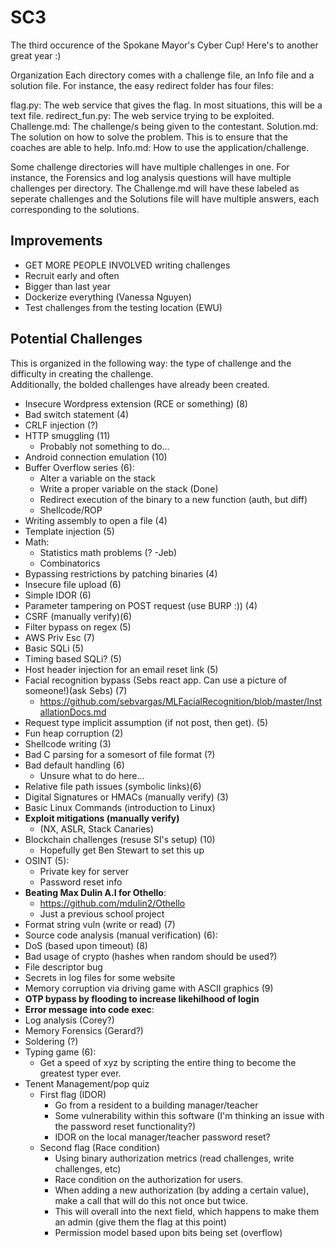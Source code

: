 # SC3
The third occurence of the Spokane Mayor's Cyber Cup! Here's to another great year :)

Organization
Each directory comes with a challenge file, an Info file and a solution file.
For instance, the easy redirect folder has four files:

flag.py: The web service that gives the flag. In most situations, this will be a text file.
redirect_fun.py: The web service trying to be exploited.
Challenge.md: The challenge/s being given to the contestant.
Solution.md: The solution on how to solve the problem. This is to ensure that the coaches are able to help.
Info.md: How to use the application/challenge.

Some challenge directories will have multiple challenges in one. For instance, the Forensics and log analysis questions will have multiple challenges per directory. The Challenge.md will have these labeled as seperate challenges and the Solutions file will have multiple answers, each corresponding to the solutions.


## Improvements 
- GET MORE PEOPLE INVOLVED writing challenges
- Recruit early and often 
- Bigger than last year 
- Dockerize everything (Vanessa Nguyen) 
- Test challenges from the testing location (EWU) 

## Potential Challenges 
This is organized in the following way: the type of challenge and the difficulty in creating the challenge.   
Additionally, the bolded challenges have already been created. 

- Insecure Wordpress extension (RCE or something) (8)
- Bad switch statement (4) 
- CRLF injection (?)
- HTTP smuggling (11)
	- Probably not something to do...
- Android connection emulation (10)
- Buffer Overflow series (6): 
	- Alter a variable on the stack 
	- Write a proper variable on the stack (Done) 
	- Redirect execution of the binary to a new function (auth, but diff) 
	- Shellcode/ROP
- Writing assembly to open a file (4) 
- Template injection (5)
- Math: 
	- Statistics math problems (? -Jeb)
	- Combinatorics
- Bypassing restrictions by patching binaries (4)
- Insecure file upload (6)
- Simple IDOR (6)
- Parameter tampering on POST request (use BURP :)) (4)
- CSRF (manually verify)(6)
- Filter bypass on regex (5)
- AWS Priv Esc (7)
- Basic SQLi (5) 
- Timing based SQLi? (5) 
- Host header injection for an email reset link (5)
- Facial recognition bypass (Sebs react app. Can use a picture of someone!)(ask Sebs) (7)
	- https://github.com/sebvargas/MLFacialRecognition/blob/master/InstallationDocs.md
- Request type implicit assumption (if not post, then get). (5)
- Fun heap corruption (2)
- Shellcode writing (3)
- Bad C parsing for a somesort of file format (?)
- Bad default handling (6) 
  - Unsure what to do here...
- Relative file path issues (symbolic links)(6)
- Digital Signatures or HMACs (manually verify) (3)
- Basic Linux Commands (introduction to Linux) 
- **Exploit mitigations (manually verify)**
	- (NX, ASLR, Stack Canaries)
- Blockchain challenges (resuse SI's setup) (10)
	- Hopefully get Ben Stewart to set this up
- OSINT (5):
	- Private key for server 
	- Password reset info
- **Beating Max Dulin A.I for Othello**:
	- https://github.com/mdulin2/Othello
	- Just a previous school project 
- Format string vuln (write or read) (7) 
- Source code analysis (manual verification) (6):
- DoS (based upon timeout) (8)
- Bad usage of crypto (hashes when random should be used?) 
- File descriptor bug
- Secrets in log files for some website 
- Memory corruption via driving game with ASCII graphics  (9) 
- **OTP bypass by flooding to increase likehilhood of login** 
- **Error message into code exec**: 
- Log analysis (Corey?) 
- Memory Forensics (Gerard?) 
- Soldering (?) 
- Typing game (6): 
	- Get a speed of xyz by scripting the entire thing to become the greatest typer ever. 
- Tenent Management/pop quiz
	- First flag (IDOR) 
		- Go from a resident to a building manager/teacher
		- Some vulnerability within this software (I'm thinking an issue with the password reset functionality?) 
		- IDOR on the local manager/teacher password reset? 
	- Second flag (Race condition) 
		- Using binary authorization metrics (read challenges, write challenges, etc) 
		- Race condition on the authorization for users. 
		- When adding a new authorization (by adding a certain value), make a call that will do this not once but twice.
		- This will overall into the next field, which happens to make them an admin (give them the flag at this point) 
		- Permission model based upon bits being set (overflow)
		
